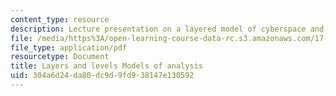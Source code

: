 ```yaml
---
content_type: resource
description: Lecture presentation on a layered model of cyberspace and levels of analysis.
file: /media/https%3A/open-learning-course-data-rc.s3.amazonaws.com/17-447-cyberpolitics-in-international-relations-theory-methods-policy-fall-2011/304a6d24da80dc9d9fd938147e130592_MIT17_447F11_Week4_slides.pdf
file_type: application/pdf
resourcetype: Document
title: Layers and levels Models of analysis
uid: 304a6d24-da80-dc9d-9fd9-38147e130592
---
```

